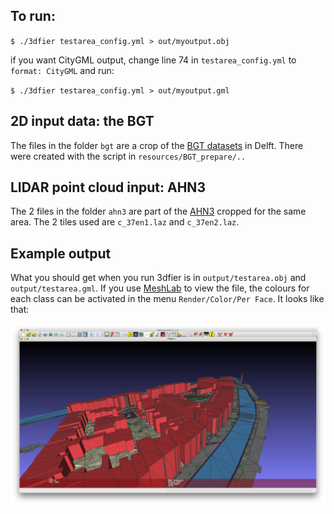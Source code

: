 
## To run:

`$ ./3dfier testarea_config.yml > out/myoutput.obj`

if you want CityGML output, change line 74 in `testarea_config.yml` to `format: CityGML` and run:

`$ ./3dfier testarea_config.yml > out/myoutput.gml`


## 2D input data: the BGT

The files in the folder `bgt` are a crop of the [BGT datasets](http://www.kadaster.nl/web/Themas/Registraties/BGT.htm) in Delft. There were created with the script in `resources/BGT_prepare/..` 

## LIDAR point cloud input: AHN3

The 2 files in the folder `ahn3` are part of the [AHN3](https://www.pdok.nl/nl/ahn3-downloads) cropped for the same area. The 2 tiles used are `c_37en1.laz` and `c_37en2.laz`.

## Example output 

What you should get when you run 3dfier is in `output/testarea.obj` and `output/testarea.gml`.
If you use [MeshLab](http://meshlab.sourceforge.net) to view the file, the colours for each class can be activated in the menu `Render/Color/Per Face`. It looks like that:

![](output/testarea.png)